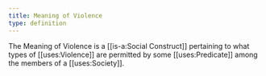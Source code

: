 ```yaml
---
title: Meaning of Violence
type: definition
---
```


The Meaning of Violence is a [[is-a:Social Construct]] pertaining to what types of [[uses:Violence]] are permitted by some [[uses:Predicate]] among the members of a [[uses:Society]].